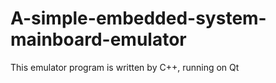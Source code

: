 # A-simple-embedded-system-mainboard-emulator
This emulator program is written by C++, running on Qt
